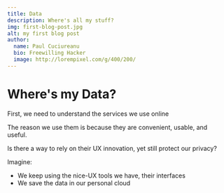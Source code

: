 ```yaml
---
title: Data
description: Where's all my stuff?
img: first-blog-post.jpg
alt: my first blog post
author:
  name: Paul Cuciureanu
  bio: Freewilling Hacker
  image: http://lorempixel.com/g/400/200/
---
```

# Where's my Data?

First, we need to understand the services we use online

The reason we use them is because they are convenient, usable, and useful.

Is there a way to rely on their UX innovation, yet still protect our privacy?

Imagine:

- We keep using the nice-UX tools we have, their interfaces
- We save the data in our personal cloud

